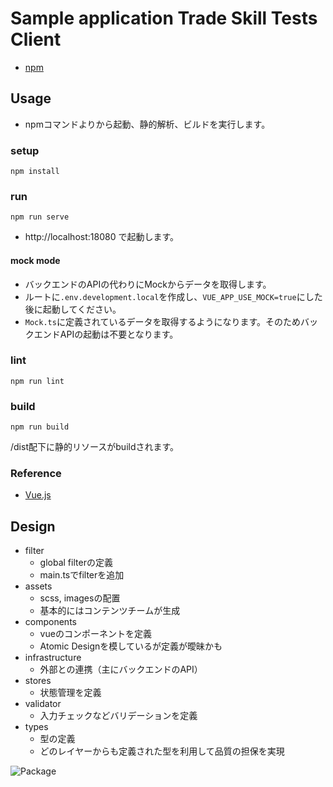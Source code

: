 # Sample application Trade Skill Tests Client

- [npm](https://docs.npmjs.com/)

## Usage

- npmコマンドよりから起動、静的解析、ビルドを実行します。

### setup
```
npm install
```

### run
```
npm run serve
```

- http://localhost:18080 で起動します。

#### mock mode

- バックエンドのAPIの代わりにMockからデータを取得します。
- ルートに`.env.development.local`を作成し、`VUE_APP_USE_MOCK=true`にした後に起動してください。
- `Mock.ts`に定義されているデータを取得するようになります。そのためバックエンドAPIの起動は不要となります。

### lint

```
npm run lint
```

### build
 
```
npm run build
```

/dist配下に静的リソースがbuildされます。

### Reference

- [Vue.js](https://cli.vuejs.org)

## Design

- filter
  - global filterの定義
  - main.tsでfilterを追加
- assets
  - scss, imagesの配置
  - 基本的にはコンテンツチームが生成
- components
  - vueのコンポーネントを定義
  - Atomic Designを模しているが定義が曖昧かも
- infrastructure
  - 外部との連携（主にバックエンドのAPI）
- stores
  - 状態管理を定義
- validator
  - 入力チェックなどバリデーションを定義
- types
  - 型の定義
  - どのレイヤーからも定義された型を利用して品質の担保を実現

![Package](../../doc/client-package.png)
